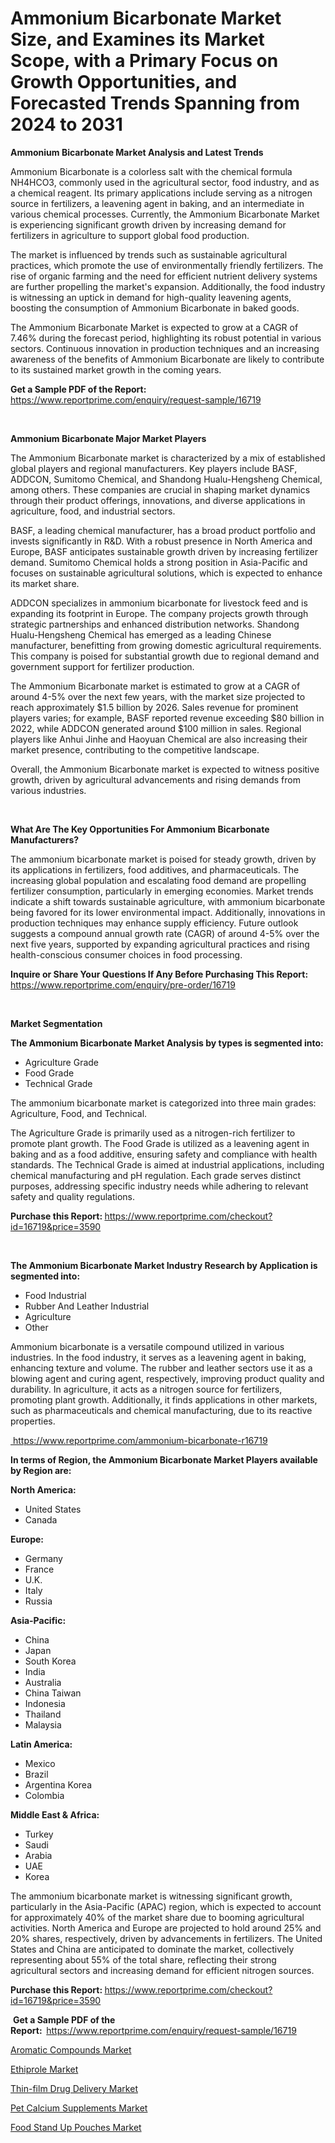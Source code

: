 <p><h1>Ammonium Bicarbonate Market Size, and Examines its Market Scope, with a Primary Focus on Growth Opportunities, and Forecasted Trends Spanning from 2024 to 2031</h1></p><p><strong>Ammonium Bicarbonate Market Analysis and Latest Trends</strong></p>
<p><p>Ammonium Bicarbonate is a colorless salt with the chemical formula NH4HCO3, commonly used in the agricultural sector, food industry, and as a chemical reagent. Its primary applications include serving as a nitrogen source in fertilizers, a leavening agent in baking, and an intermediate in various chemical processes. Currently, the Ammonium Bicarbonate Market is experiencing significant growth driven by increasing demand for fertilizers in agriculture to support global food production.</p><p>The market is influenced by trends such as sustainable agricultural practices, which promote the use of environmentally friendly fertilizers. The rise of organic farming and the need for efficient nutrient delivery systems are further propelling the market's expansion. Additionally, the food industry is witnessing an uptick in demand for high-quality leavening agents, boosting the consumption of Ammonium Bicarbonate in baked goods.</p><p>The Ammonium Bicarbonate Market is expected to grow at a CAGR of 7.46% during the forecast period, highlighting its robust potential in various sectors. Continuous innovation in production techniques and an increasing awareness of the benefits of Ammonium Bicarbonate are likely to contribute to its sustained market growth in the coming years.</p></p>
<p><strong>Get a Sample PDF of the Report:&nbsp;</strong> <a href="https://www.reportprime.com/enquiry/request-sample/16719?utm_campaign=63&utm_medium=2&utm_source=Github&utm_content=ia&utm_term=27112024&utm_id=ammonium-bicarbonate">https://www.reportprime.com/enquiry/request-sample/16719</a></p>
<p>&nbsp;</p>
<p><strong>Ammonium Bicarbonate Major Market Players</strong></p>
<p><p>The Ammonium Bicarbonate market is characterized by a mix of established global players and regional manufacturers. Key players include BASF, ADDCON, Sumitomo Chemical, and Shandong Hualu-Hengsheng Chemical, among others. These companies are crucial in shaping market dynamics through their product offerings, innovations, and diverse applications in agriculture, food, and industrial sectors.</p><p>BASF, a leading chemical manufacturer, has a broad product portfolio and invests significantly in R&D. With a robust presence in North America and Europe, BASF anticipates sustainable growth driven by increasing fertilizer demand. Sumitomo Chemical holds a strong position in Asia-Pacific and focuses on sustainable agricultural solutions, which is expected to enhance its market share.</p><p>ADDCON specializes in ammonium bicarbonate for livestock feed and is expanding its footprint in Europe. The company projects growth through strategic partnerships and enhanced distribution networks. Shandong Hualu-Hengsheng Chemical has emerged as a leading Chinese manufacturer, benefitting from growing domestic agricultural requirements. This company is poised for substantial growth due to regional demand and government support for fertilizer production.</p><p>The Ammonium Bicarbonate market is estimated to grow at a CAGR of around 4-5% over the next few years, with the market size projected to reach approximately $1.5 billion by 2026. Sales revenue for prominent players varies; for example, BASF reported revenue exceeding $80 billion in 2022, while ADDCON generated around $100 million in sales. Regional players like Anhui Jinhe and Haoyuan Chemical are also increasing their market presence, contributing to the competitive landscape.</p><p>Overall, the Ammonium Bicarbonate market is expected to witness positive growth, driven by agricultural advancements and rising demands from various industries.</p></p>
<p>&nbsp;</p>
<p><strong>What Are The Key Opportunities For Ammonium Bicarbonate Manufacturers?</strong></p>
<p><p>The ammonium bicarbonate market is poised for steady growth, driven by its applications in fertilizers, food additives, and pharmaceuticals. The increasing global population and escalating food demand are propelling fertilizer consumption, particularly in emerging economies. Market trends indicate a shift towards sustainable agriculture, with ammonium bicarbonate being favored for its lower environmental impact. Additionally, innovations in production techniques may enhance supply efficiency. Future outlook suggests a compound annual growth rate (CAGR) of around 4-5% over the next five years, supported by expanding agricultural practices and rising health-conscious consumer choices in food processing.</p></p>
<p><strong>Inquire or Share Your Questions If Any Before Purchasing This Report:</strong> <a href="https://www.reportprime.com/enquiry/pre-order/16719?utm_campaign=63&utm_medium=2&utm_source=Github&utm_content=ia&utm_term=27112024&utm_id=ammonium-bicarbonate">https://www.reportprime.com/enquiry/pre-order/16719</a></p>
<p>&nbsp;</p>
<p><strong>Market Segmentation</strong></p>
<p><strong>The Ammonium Bicarbonate Market Analysis by types is segmented into:</strong></p>
<p><ul><li>Agriculture Grade</li><li>Food Grade</li><li>Technical Grade</li></ul></p>
<p><p>The ammonium bicarbonate market is categorized into three main grades: Agriculture, Food, and Technical. </p><p>The Agriculture Grade is primarily used as a nitrogen-rich fertilizer to promote plant growth. The Food Grade is utilized as a leavening agent in baking and as a food additive, ensuring safety and compliance with health standards. The Technical Grade is aimed at industrial applications, including chemical manufacturing and pH regulation. Each grade serves distinct purposes, addressing specific industry needs while adhering to relevant safety and quality regulations.</p></p>
<p><strong>Purchase this Report:&nbsp;</strong><a href="https://www.reportprime.com/checkout?id=16719&price=3590&utm_campaign=63&utm_medium=2&utm_source=Github&utm_content=ia&utm_term=27112024&utm_id=ammonium-bicarbonate">https://www.reportprime.com/checkout?id=16719&price=3590</a></p>
<p>&nbsp;</p>
<p><strong>The Ammonium Bicarbonate Market Industry Research by Application is segmented into:</strong></p>
<p><ul><li>Food Industrial</li><li>Rubber And Leather Industrial</li><li>Agriculture</li><li>Other</li></ul></p>
<p><p>Ammonium bicarbonate is a versatile compound utilized in various industries. In the food industry, it serves as a leavening agent in baking, enhancing texture and volume. The rubber and leather sectors use it as a blowing agent and curing agent, respectively, improving product quality and durability. In agriculture, it acts as a nitrogen source for fertilizers, promoting plant growth. Additionally, it finds applications in other markets, such as pharmaceuticals and chemical manufacturing, due to its reactive properties.</p></p>
<p><a href="https://www.reportprime.com/ammonium-bicarbonate-r16719?utm_campaign=63&utm_medium=2&utm_source=Github&utm_content=ia&utm_term=27112024&utm_id=ammonium-bicarbonate">&nbsp;https://www.reportprime.com/ammonium-bicarbonate-r16719</a></p>
<p><strong>In terms of Region, the Ammonium Bicarbonate Market Players available by Region are:</strong></p>
<p>
    <p> <strong> North America: </strong>
        <ul>
            <li>United States</li>
            <li>Canada</li>
        </ul>
        </p> 
    <p> <strong> Europe: </strong>
        <ul>
            <li>Germany</li>
            <li>France</li>
            <li>U.K.</li>
            <li>Italy</li>
            <li>Russia</li>
        </ul>
        </p> 
    <p> <strong> Asia-Pacific: </strong>
        <ul>
            <li>China</li>
            <li>Japan</li>
            <li>South Korea</li>
            <li>India</li>
            <li>Australia</li>
            <li>China Taiwan</li>
            <li>Indonesia</li>
            <li>Thailand</li>
            <li>Malaysia</li>
        </ul>
        </p> 
    <p> <strong> Latin America: </strong>
        <ul>
            <li>Mexico</li>
            <li>Brazil</li>
            <li>Argentina Korea</li>
            <li>Colombia</li>
        </ul>
        </p> 
    <p> <strong> Middle East & Africa: </strong>
        <ul>
            <li>Turkey</li>
            <li>Saudi</li>
            <li>Arabia</li>
            <li>UAE</li>
            <li>Korea</li>
        </ul>
    </p>
    </p>
<p><p>The ammonium bicarbonate market is witnessing significant growth, particularly in the Asia-Pacific (APAC) region, which is expected to account for approximately 40% of the market share due to booming agricultural activities. North America and Europe are projected to hold around 25% and 20% shares, respectively, driven by advancements in fertilizers. The United States and China are anticipated to dominate the market, collectively representing about 55% of the total share, reflecting their strong agricultural sectors and increasing demand for efficient nitrogen sources.</p></p>
<p><strong>Purchase this Report: </strong><a href="https://www.reportprime.com/checkout?id=16719&price=3590&utm_campaign=63&utm_medium=2&utm_source=Github&utm_content=ia&utm_term=27112024&utm_id=ammonium-bicarbonate">https://www.reportprime.com/checkout?id=16719&price=3590</a></p>
<p>&nbsp;<strong>Get a Sample PDF of the Report:&nbsp;&nbsp;</strong><a href="https://www.reportprime.com/enquiry/request-sample/16719?utm_campaign=63&utm_medium=2&utm_source=Github&utm_content=ia&utm_term=27112024&utm_id=ammonium-bicarbonate">https://www.reportprime.com/enquiry/request-sample/16719</a></p>
<p><strong></strong></p>
<p><p><a href="https://github.com/JubayerMia832/Market-Research-Report-List-1/blob/main/aromatic-compounds-market.md?utm_campaign=63&utm_medium=2&utm_source=Github&utm_content=ia&utm_term=27112024&utm_id=ammonium-bicarbonate">Aromatic Compounds Market</a></p><p><a href="https://github.com/ygfu6u/Market-Research-Report-List-1/blob/main/ethiprole-market.md?utm_campaign=63&utm_medium=2&utm_source=Github&utm_content=ia&utm_term=27112024&utm_id=ammonium-bicarbonate">Ethiprole Market</a></p><p><a href="https://issuu.com/reportprime-2/docs/thin-film-drug-delivery-market-size_8ef3eed735338f?utm_campaign=63&utm_medium=2&utm_source=Github&utm_content=ia&utm_term=27112024&utm_id=ammonium-bicarbonate">Thin-film Drug Delivery Market</a></p><p><a href="https://issuu.com/reportprime-2/docs/pet-calcium-supplements-market-size_4c8105be9b997e?utm_campaign=63&utm_medium=2&utm_source=Github&utm_content=ia&utm_term=27112024&utm_id=ammonium-bicarbonate">Pet Calcium Supplements Market</a></p><p><a href="https://www.linkedin.com/pulse/food-stand-up-pouches-market-development-top-players-projected-tadze?utm_campaign=63&utm_medium=2&utm_source=Github&utm_content=ia&utm_term=27112024&utm_id=ammonium-bicarbonate">Food Stand Up Pouches Market</a></p></p>